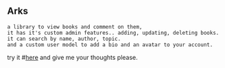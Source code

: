 ## Arks
```
a library to view books and comment on them,
it has it's custom admin features.. adding, updating, deleting books.
it can search by name, author, topic.
and a custom user model to add a bio and an avatar to your account.
```
try it #[here](https://arks.pythonanywhere.com/) and give me your thoughts please.
